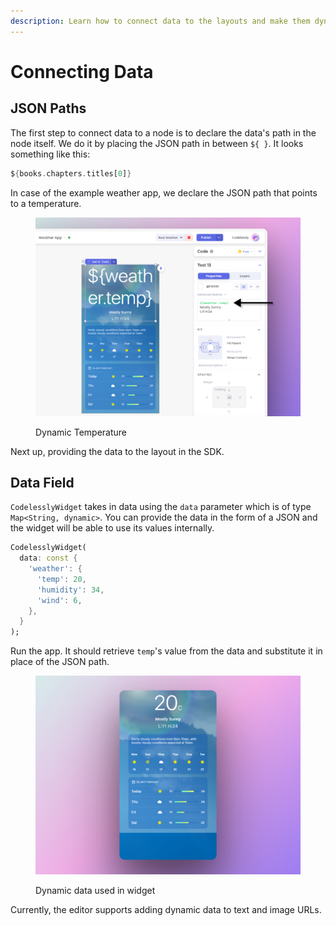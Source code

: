 ```yaml
---
description: Learn how to connect data to the layouts and make them dynamic.
---
```


# Connecting Data

## JSON Paths

The first step to connect data to a node is to declare the data's path in the node itself. We do it by placing the JSON path in between `${ }`. It looks something like this:

```dart
${books.chapters.titles[0]}
```

In case of the example weather app, we declare the JSON path that points to a temperature.

<figure><img src="../.gitbook/assets/image (12) (1).png" alt=""><figcaption><p>Dynamic Temperature</p></figcaption></figure>

Next up, providing the data to the layout in the SDK.

## Data Field

`CodelesslyWidget` takes in data using the `data` parameter which is of type `Map<String, dynamic>`. You can provide the data in the form of a JSON and the widget will be able to use its values internally.

```dart
CodelesslyWidget(
  data: const {
    'weather': {
      'temp': 20,
      'humidity': 34,
      'wind': 6,
    },
  }
);
```

Run the app. It should retrieve `temp`'s value from the data and substitute it in place of the JSON path.

<figure><img src="../.gitbook/assets/image (29) (1).png" alt=""><figcaption><p>Dynamic data used in widget</p></figcaption></figure>

Currently, the editor supports adding dynamic data to text and image URLs.
